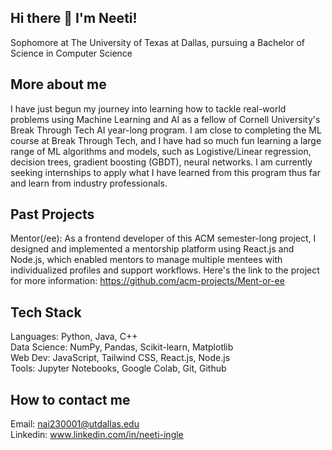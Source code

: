 ## Hi there 👋 I'm Neeti!

Sophomore at The University of Texas at Dallas, pursuing a Bachelor of Science in Computer Science

## More about me
I have just begun my journey into learning how to tackle real-world problems using Machine Learning and AI as a fellow of Cornell University's Break Through Tech AI year-long program. I am close to completing the ML course at Break Through Tech, and I have had so much fun learning a large range of ML algorithms and models, such as Logistive/Linear regression, decision trees, gradient boosting (GBDT), neural networks. I am currently seeking internships to apply what I have learned from this program thus far and learn from industry professionals.

## Past Projects
Mentor(/ee): As a frontend developer of this ACM semester-long project, I designed and implemented a mentorship platform using React.js and Node.js, which enabled mentors to manage multiple mentees with individualized profiles and support workflows. Here's the link to the project for more information: https://github.com/acm-projects/Ment-or-ee

## Tech Stack
Languages: Python, Java, C++ <br>
Data Science: NumPy, Pandas, Scikit-learn, Matplotlib <br>
Web Dev: JavaScript, Tailwind CSS, React.js, Node.js <br>
Tools: Jupyter Notebooks, Google Colab, Git, Github <br>

## How to contact me
Email: nai230001@utdallas.edu<br>
Linkedin: www.linkedin.com/in/neeti-ingle

<!--
**neetii/neetii** is a ✨ _special_ ✨ repository because its `README.md` (this file) appears on your GitHub profile.

Here are some ideas to get you started:

- 🔭 I’m currently working on ...
- 🌱 I’m currently learning ...
- 👯 I’m looking to collaborate on ...
- 🤔 I’m looking for help with ...
- 💬 Ask me about ...
- 📫 How to reach me: ...
- 😄 Pronouns: ...
- ⚡ Fun fact: ...
-->
